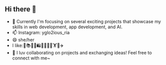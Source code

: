 ## Hi there 👋
- 🔭 Currently I'm focusing on several exciting projects that showcase my skills in web development, app development, and AI.
- 📫 Instagram: yglo2ious_ria 
- 😄 she/her
- I like:🍵📚💯🎾🛍️🧑‍🤝‍🧑🎨🏋️🍳✈️
- 🤝 I luv collaborating on projects and exchanging ideas! Feel free to connect with me~
